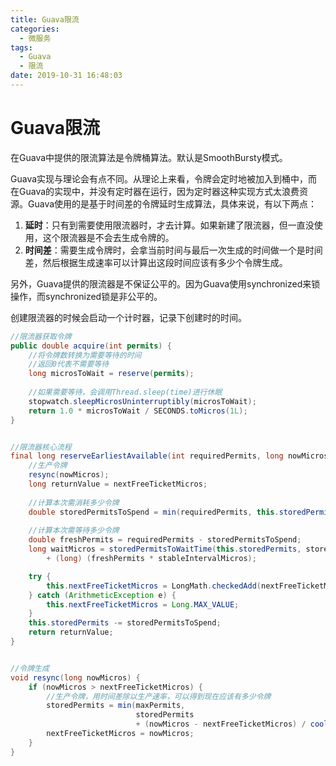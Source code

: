```yaml
---
title: Guava限流
categories:
  - 微服务
tags:
  - Guava
  - 限流
date: 2019-10-31 16:48:03
---
```


# Guava限流

在Guava中提供的限流算法是令牌桶算法。默认是SmoothBursty模式。

<!-- more --> 

Guava实现与理论会有点不同。从理论上来看，令牌会定时地被加入到桶中，而在Guava的实现中，并没有定时器在运行，因为定时器这种实现方式太浪费资源。Guava使用的是基于时间差的令牌延时生成算法，具体来说，有以下两点：

1. **延时**：只有到需要使用限流器时，才去计算。如果新建了限流器，但一直没使用，这个限流器是不会去生成令牌的。
2. **时间差**：需要生成令牌时，会拿当前时间与最后一次生成的时间做一个是时间差，然后根据生成速率可以计算出这段时间应该有多少个令牌生成。

另外，Guava提供的限流器是不保证公平的。因为Guava使用synchronized来锁操作，而synchronized锁是非公平的。

创建限流器的时候会启动一个计时器，记录下创建时的时间。

```java
//限流器获取令牌
public double acquire(int permits) {
    //将令牌数转换为需要等待的时间
    //返回0代表不需要等待
    long microsToWait = reserve(permits);
    
    //如果需要等待，会调用Thread.sleep(time)进行休眠
    stopwatch.sleepMicrosUninterruptibly(microsToWait);
    return 1.0 * microsToWait / SECONDS.toMicros(1L);
}


//限流器核心流程
final long reserveEarliestAvailable(int requiredPermits, long nowMicros) {
    //生产令牌
    resync(nowMicros);
    long returnValue = nextFreeTicketMicros;
    
    //计算本次需消耗多少令牌
    double storedPermitsToSpend = min(requiredPermits, this.storedPermits);
    
    //计算本次需等待多少令牌
    double freshPermits = requiredPermits - storedPermitsToSpend;
    long waitMicros = storedPermitsToWaitTime(this.storedPermits, storedPermitsToSpend)
        + (long) (freshPermits * stableIntervalMicros);

    try {
        this.nextFreeTicketMicros = LongMath.checkedAdd(nextFreeTicketMicros, waitMicros);
    } catch (ArithmeticException e) {
        this.nextFreeTicketMicros = Long.MAX_VALUE;
    }
    this.storedPermits -= storedPermitsToSpend;
    return returnValue;
}


//令牌生成
void resync(long nowMicros) {
    if (nowMicros > nextFreeTicketMicros) {
        //生产令牌，用时间差除以生产速率，可以得到现在应该有多少令牌
        storedPermits = min(maxPermits,
                            storedPermits
                            + (nowMicros - nextFreeTicketMicros) / coolDownIntervalMicros());
        nextFreeTicketMicros = nowMicros;
    }
}
```

